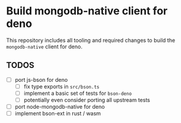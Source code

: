 # Build mongodb-native client for deno

This repository includes all tooling and required changes to build the `mongodb-native` client for deno.

## TODOS

- [ ] port js-bson for deno
  - [ ] fix type exports in `src/bson.ts`
  - [ ] implement a basic set of tests for `bson-deno`
  - [ ] potentially even consider porting all upstream tests
- [ ] port node-mongodb-native for deno
- [ ] implement bson-ext in rust / wasm
